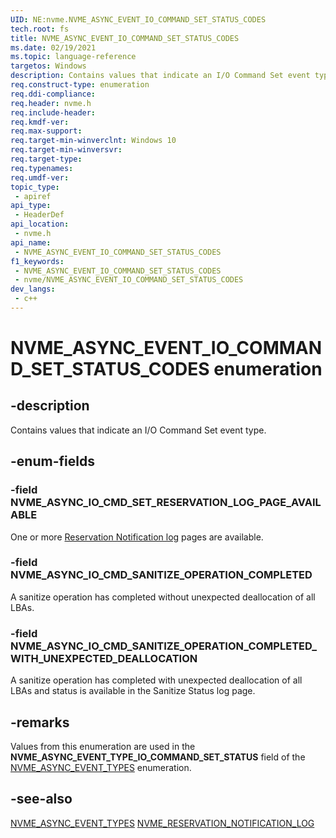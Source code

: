 ```yaml
---
UID: NE:nvme.NVME_ASYNC_EVENT_IO_COMMAND_SET_STATUS_CODES
tech.root: fs
title: NVME_ASYNC_EVENT_IO_COMMAND_SET_STATUS_CODES
ms.date: 02/19/2021
ms.topic: language-reference
targetos: Windows
description: Contains values that indicate an I/O Command Set event type.
req.construct-type: enumeration
req.ddi-compliance: 
req.header: nvme.h
req.include-header: 
req.kmdf-ver: 
req.max-support: 
req.target-min-winverclnt: Windows 10
req.target-min-winversvr: 
req.target-type: 
req.typenames: 
req.umdf-ver: 
topic_type:
 - apiref
api_type:
 - HeaderDef
api_location:
 - nvme.h
api_name:
 - NVME_ASYNC_EVENT_IO_COMMAND_SET_STATUS_CODES
f1_keywords:
 - NVME_ASYNC_EVENT_IO_COMMAND_SET_STATUS_CODES
 - nvme/NVME_ASYNC_EVENT_IO_COMMAND_SET_STATUS_CODES
dev_langs:
 - c++
---
```


# NVME_ASYNC_EVENT_IO_COMMAND_SET_STATUS_CODES enumeration


## -description

Contains values that indicate an I/O Command Set event type.

## -enum-fields

### -field NVME_ASYNC_IO_CMD_SET_RESERVATION_LOG_PAGE_AVAILABLE

One or more [Reservation Notification log](ns-nvme-nvme_reservation_notification_log.md) pages are available.

### -field NVME_ASYNC_IO_CMD_SANITIZE_OPERATION_COMPLETED

A sanitize operation has completed without unexpected deallocation of all LBAs.

### -field NVME_ASYNC_IO_CMD_SANITIZE_OPERATION_COMPLETED_WITH_UNEXPECTED_DEALLOCATION 

A sanitize operation has completed with unexpected deallocation of all LBAs and status is available in the Sanitize Status log page.

## -remarks

Values from this enumeration are used in the **NVME_ASYNC_EVENT_TYPE_IO_COMMAND_SET_STATUS** field of the [NVME_ASYNC_EVENT_TYPES](ne-nvme-nvme_async_event_types.md) enumeration.

## -see-also

[NVME_ASYNC_EVENT_TYPES](ne-nvme-nvme_async_event_types.md)
[NVME_RESERVATION_NOTIFICATION_LOG](ns-nvme-nvme_reservation_notification_log.md)


